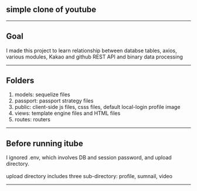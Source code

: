 ## simple clone of youtube
- - -
## Goal
I made this project to learn relationship between databse tables, axios, various modules, Kakao and github REST API and binary data processing
- - - 
## Folders
1. models: sequelize files<br>  
2. passport: passport strategy files<br>  
3. public: client-side js files, csss files, default local-login profile image<br>  
4. views: template engine files and HTML files<br>  
5. routes: routers<br>  
- - -
## Before running itube
I ignored .env, which involves DB and session password, and upload directory.<br>  
upload directory includes three sub-directory: profile, sumnail, video<br>  
- - -